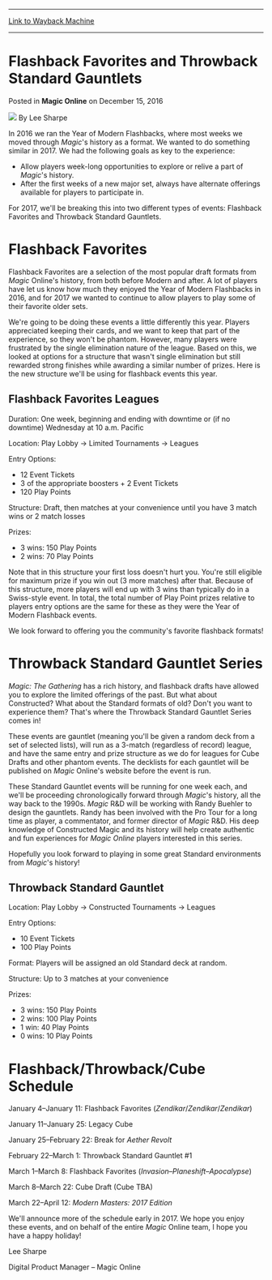 
---
[Link to Wayback Machine](https://web.archive.org/web/20161217210316/http://magic.wizards.com/en/articles/archive/magic-online/flashback-favorites-and-throwback-standard-gauntlets-2016-12-15)

[_metadata_:author]:- "Lee Sharpe"
[_metadata_:description]:- "In 2016 we ran the Year of Modern Flashbacks, where most weeks we moved through Magic's history as a format. We wanted to do something similar in 2017. We had the following goals as key to the experience:&#13; &#13; Allow players week-long opportunities to explore or relive a part of Magic's history.&#13; After the first weeks of a new major set, always have alternate offerings available for players to participate in.&#13; For 2017, we'll be breaking this into two different types of events: Flashback Favorites and Throwback Standard Gauntlets."
[_metadata_:generator]:- "Drupal 7 (http://drupal.org)"
[_metadata_:node]:- "1107076"
[_metadata_:publish_date]:- "2016-12-15"
[_metadata_:source]:- "div-main-content"
[_metadata_:title]:- "Flashback Favorites and Throwback Standard Gauntlets"
[_metadata_:wayback_capture_timestamp]:- "2016-12-17 21:03:16"
[_metadata_:wayback_raw_url]:- "https://web.archive.org/web/20161217210316id_/http://magic.wizards.com/en/articles/archive/magic-online/flashback-favorites-and-throwback-standard-gauntlets-2016-12-15"
[_metadata_:wayback_url]:- "http://magic.wizards.com/en/articles/archive/magic-online/flashback-favorites-and-throwback-standard-gauntlets-2016-12-15"
---


Flashback Favorites and Throwback Standard Gauntlets
====================================================



 Posted in **Magic Online**
 on December 15, 2016 






![](https://media.magic.wizards.com/styles/auth_small/public/images/person/lee_author_image_0.jpeg)
By Lee Sharpe











In 2016 we ran the Year of Modern Flashbacks, where most weeks we moved through *Magic*'s history as a format. We wanted to do something similar in 2017. We had the following goals as key to the experience:


* Allow players week-long opportunities to explore or relive a part of *Magic*'s history.
* After the first weeks of a new major set, always have alternate offerings available for players to participate in.

For 2017, we'll be breaking this into two different types of events: Flashback Favorites and Throwback Standard Gauntlets.


Flashback Favorites
===================


Flashback Favorites are a selection of the most popular draft formats from *Magic* Online's history, from both before Modern and after. A lot of players have let us know how much they enjoyed the Year of Modern Flashbacks in 2016, and for 2017 we wanted to continue to allow players to play some of their favorite older sets.


We're going to be doing these events a little differently this year. Players appreciated keeping their cards, and we want to keep that part of the experience, so they won't be phantom. However, many players were frustrated by the single elimination nature of the league. Based on this, we looked at options for a structure that wasn't single elimination but still rewarded strong finishes while awarding a similar number of prizes. Here is the new structure we'll be using for flashback events this year.


Flashback Favorites Leagues
---------------------------


Duration: One week, beginning and ending with downtime or (if no downtime) Wednesday at 10 a.m. Pacific


Location: Play Lobby -> Limited Tournaments -> Leagues


Entry Options:


* 12 Event Tickets
* 3 of the appropriate boosters + 2 Event Tickets
* 120 Play Points

Structure: Draft, then matches at your convenience until you have 3 match wins or 2 match losses


Prizes:


* 3 wins: 150 Play Points
* 2 wins: 70 Play Points

Note that in this structure your first loss doesn't hurt you. You're still eligible for maximum prize if you win out (3 more matches) after that. Because of this structure, more players will end up with 3 wins than typically do in a Swiss-style event. In total, the total number of Play Point prizes relative to players entry options are the same for these as they were the Year of Modern Flashback events.


We look forward to offering you the community's favorite flashback formats!


Throwback Standard Gauntlet Series
==================================


*Magic: The Gathering* has a rich history, and flashback drafts have allowed you to explore the limited offerings of the past. But what about Constructed? What about the Standard formats of old? Don't you want to experience them? That's where the Throwback Standard Gauntlet Series comes in!


These events are gauntlet (meaning you'll be given a random deck from a set of selected lists), will run as a 3-match (regardless of record) league, and have the same entry and prize structure as we do for leagues for Cube Drafts and other phantom events. The decklists for each gauntlet will be published on *Magic* Online's website before the event is run.


These Standard Gauntlet events will be running for one week each, and we'll be proceeding chronologically forward through *Magic*'s history, all the way back to the 1990s. *Magic* R&D will be working with Randy Buehler to design the gauntlets. Randy has been involved with the Pro Tour for a long time as player, a commentator, and former director of *Magic* R&D. His deep knowledge of Constructed Magic and its history will help create authentic and fun experiences for *Magic Online* players interested in this series.


Hopefully you look forward to playing in some great Standard environments from *Magic*'s history!


Throwback Standard Gauntlet
---------------------------


Location: Play Lobby -> Constructed Tournaments -> Leagues


Entry Options:


* 10 Event Tickets
* 100 Play Points

Format: Players will be assigned an old Standard deck at random.


Structure: Up to 3 matches at your convenience


Prizes:


* 3 wins: 150 Play Points
* 2 wins: 100 Play Points
* 1 win: 40 Play Points
* 0 wins: 10 Play Points

Flashback/Throwback/Cube Schedule
=================================


January 4–January 11: Flashback Favorites (*Zendikar*/*Zendikar*/*Zendikar*)


January 11–January 25: Legacy Cube


January 25–February 22: Break for *Aether Revolt*


February 22–March 1: Throwback Standard Gauntlet #1


March 1–March 8: Flashback Favorites (*Invasion–Planeshift–Apocalypse*)


March 8–March 22: Cube Draft (Cube TBA)


March 22–April 12: *Modern Masters: 2017 Edition*


We'll announce more of the schedule early in 2017. We hope you enjoy these events, and on behalf of the entire *Magic* Online team, I hope you have a happy holiday!


Lee Sharpe


Digital Product Manager – Magic Online







